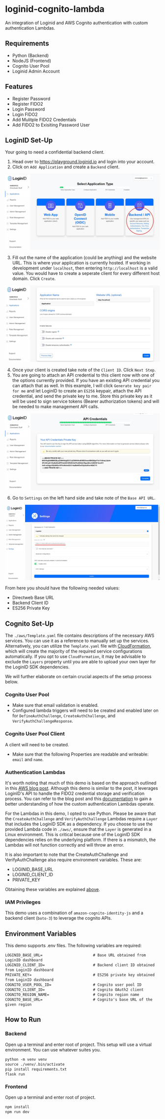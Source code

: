 # loginid-cognito-lambda

An integration of Loginid and AWS Cognito authentication with custom authentication Lambdas.

## Requirements

- Python (Backend)
- NodeJS (Frontend)
- Cognito User Pool
- Loginid Admin Account

## Features

- Register Password
- Register FIDO2
- Login Password
- Login FIDO2
- Add Mulitple FIDO2 Credentials
- Add FIDO2 to Exisiting Password User

## LoginID Set-Up

Your going to need a confidential backend client.

1. Head over to https://playground.loginid.io and login into your account.
2. Click on `Add Application` and create a `Backend` client.

![Backend Client](./images/choose-client.jpg)

3. Fill out the name of the application (could be anything) and the website URL. This is where your application is currently hosted. If working in development under `localhost`, then entering `http://localhost` is a valid value. You would have to create a seperate client for every different host domain. Click `Create`.

![Backend Info](./images/backend-info.jpg)

4. Once your client is created take note of the `Client ID`. Click `Next Step`.
5. You are going to attach an API credential to this client now with one of the options currently provided. If you have an existing API credential you can attach that as well. In this example, I will click `Generate key pair for me` and let LoginID to create an `ES256` keypair, attach the API credential, and send the private key to me. Store this private key as it will be used to sign service tokens (Bearer authorization tokens) and will be needed to make management API calls.

![Private Key](./images/private-key.jpg)

6. Go to `Settings` on the left hand side and take note of the `Base API URL`.

![Base URL](./images/base-url.jpg)

From here you should have the following needed values:

- Directweb Base URL
- Backend Client ID
- ES256 Private Key

## Cognito Set-Up

The `./aws/Template.yaml` file contains descriptions of the necessary AWS services. You can use it as a reference to manually set up the services. Alternatively, you can utilize the `Template.yaml` file with [CloudFormation](https://aws.amazon.com/cloudformation/resources/templates/), which will create the majority of the required service configurations automatically. If you opt to use `CloudFormation`, it may be advisable to exclude the `Layers` property until you are able to upload your own layer for the LoginID SDK dependencies.

We will further elaborate on certain crucial aspects of the setup process below.

### Cognito User Pool

- Make sure that email validation is enabled.
- Configured lambda triggers will need to be created and enabled later on for `DefineAuthChallenge`, `CreateAuthChallenge`, and `VerifyAuthChallengeResponse`.

### Cognito User Pool Client

A client will need to be created.

- Make sure that the following Properties are readable and writeable: `email` and `name`.

### Authentication Lambdas

It's worth noting that much of this demo is based on the approach outlined in this [AWS blog post](https://aws.amazon.com/blogs/security/how-to-implement-password-less-authentication-with-amazon-cognito-and-webauthn/). Although this demo is similar to the post, it leverages LoginID's API to handle the FIDO2 credential storage and verification process. You can refer to the blog post and this [documentation](https://docs.aws.amazon.com/cognito/latest/developerguide/amazon-cognito-user-pools-authentication-flow.html#amazon-cognito-user-pools-custom-authentication-flow) to gain a better understanding of how the custom authentication Lambdas operate.

For the Lambdas in this demo, I opted to use Python. Please be aware that the `CreateAuthChallenge` and `VerifyAuthChallenge` Lambdas require a `Layer` that includes the LoginID SDK as a dependency. If you choose to use the provided Lambda code in `./aws/`, ensure that the `Layer` is generated in a Linux environment. This is critical because one of the LoginID SDK dependencies relies on the underlying platform. If there is a mismatch, the Lambdas will not function correctly and will throw an error.

It is also important to note that the CreateAuthChallenge and VerifyAuthChallenge also require environment variables. These are:

- LOGINID_BASE_URL
- LOGINID_CLIENT_ID
- PRIVATE_KEY

Obtaining these variables are explained [above](#loginid-set-up).

### IAM Privileges

This demo uses a combination of `amazon-cognito-identity-js` and a backend client (`boto-3`) to leverage the cognito APIs.

## Environment Variables

This demo supports .env files. The following variables are required:

```
LOGINID_BASE_URL=                       # Base URL obtained from LoginID dashboard
LOGINID_CLIENT_ID=                      # Backend client ID obtained from LoginID dashboard
PRIVATE_KEY=                            # ES256 private key obtained from LoginID dashboard
COGNITO_USER_POOL_ID=                   # Cognito user pool ID
COGNITO_CLIENT_ID=                      # Cognito OAuth2 client
COGNITO_REGION_NAME=                    # Cognito region name
COGNITO_BASE_URL=                       # Cognito's base URL of the given region
```

## How to Run

### Backend

Open up a terminal and enter root of project. This setup will use a virtual environment. You can use whatever suites you.

```
python -m venv venv
source ./venv/.bin/activate
pip install requirements.txt
flask run
```

### Frontend

Open up a terminal and enter root of project.

```
npm install
npm run dev
```
